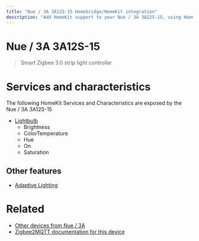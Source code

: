 ```yaml
---
title: "Nue / 3A 3A12S-15 Homebridge/HomeKit integration"
description: "Add HomeKit support to your Nue / 3A 3A12S-15, using Homebridge, Zigbee2MQTT and homebridge-z2m."
---
```

<!---
This file has been GENERATED using src/docgen/docgen.ts
DO NOT EDIT THIS FILE MANUALLY!
-->
# Nue / 3A 3A12S-15
> Smart Zigbee 3.0 strip light controller


# Services and characteristics
The following HomeKit Services and Characteristics are exposed by
the Nue / 3A 3A12S-15

* [Lightbulb](../../light.md)
  * Brightness
  * ColorTemperature
  * Hue
  * On
  * Saturation


## Other features
* [Adaptive Lighting](../../light.md)


# Related
* [Other devices from Nue / 3A](../index.md#nue_3a)
* [Zigbee2MQTT documentation for this device](https://www.zigbee2mqtt.io/devices/3A12S-15.html)